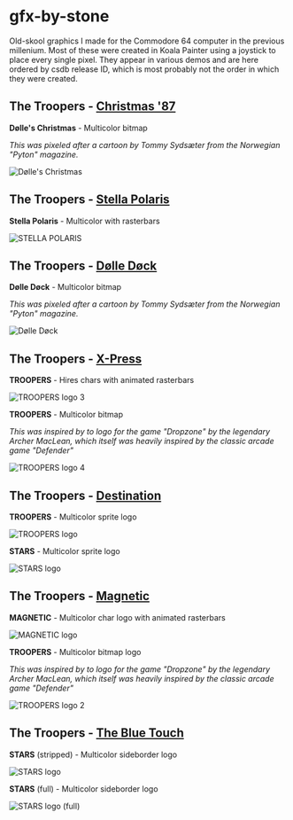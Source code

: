 # gfx-by-stone

Old-skool graphics I made for the Commodore 64 computer in the previous millenium. 
Most of these were created in Koala Painter using a joystick to place every single pixel. 
They appear in various demos and are here ordered by csdb release ID, which is most probably not the order in which they were created.

## The Troopers - [Christmas '87](https://csdb.dk/release/?id=4732)

**Dølle's Christmas** - Multicolor bitmap

_This was pixeled after a cartoon by Tommy Sydsæter from the Norwegian "Pyton" magazine._

![Dølle's Christmas](troopers-christmas_87-D0LLE'S_CHRISTMAS-mc-fullscreen.png)


## The Troopers - [Stella Polaris](https://csdb.dk/release/?id=4734)

**Stella Polaris** - Multicolor with rasterbars

![STELLA POLARIS](troopers-stella_polaris-STELLA_POLARIS-mc-allborder.png)


## The Troopers - [Dølle Døck](https://csdb.dk/release/?id=24458)

**Dølle Døck** - Multicolor bitmap

_This was pixeled after a cartoon by Tommy Sydsæter from the Norwegian "Pyton" magazine._

![Dølle Døck](troopers-d0lle_d0ck-D0LLE_D0CK-mc-fullscreen.png)


## The Troopers - [X-Press](https://csdb.dk/release/?id=24460)

**TROOPERS** - Hires chars with animated rasterbars

![TROOPERS logo 3](troopers-xpress-TROOPERS-hires-logo.png)

**TROOPERS** - Multicolor bitmap

_This was inspired by to logo for the game "Dropzone" by the legendary Archer MacLean, which itself was heavily inspired by the classic arcade game "Defender"_

![TROOPERS logo 4](troopers-xpress-TROOPERS-logo.png)


## The Troopers - [Destination](https://csdb.dk/release/?id=31790)

**TROOPERS** - Multicolor sprite logo

![TROOPERS logo](troopers-destination-TROOPERS-sprite-logo.png)

**STARS** - Multicolor sprite logo

![STARS logo](troopers-destination-STARS-sprite-logo.png)


## The Troopers - [Magnetic](https://csdb.dk/release/index.php?id=32621)

**MAGNETIC** - Multicolor char logo with animated rasterbars 

![MAGNETIC logo](troopers-magnetic-MAGNETIC-mc-logo.png)

**TROOPERS** - Multicolor bitmap logo

_This was inspired by to logo for the game "Dropzone" by the legendary Archer MacLean, which itself was heavily inspired by the classic arcade game "Defender"_

![TROOPERS logo 2](troopers-magnetic-TROOPERS-mc-logo.png)


## The Troopers - [The Blue Touch](https://csdb.dk/release/?id=85966)

**STARS** (stripped) - Multicolor sideborder logo

![STARS logo](troopers-blue_touch-STARS-mc-sideborder-logo.png)

**STARS** (full) - Multicolor sideborder logo

![STARS logo (full)](troopers-blue_touch-STARS-mc-sideborder-logo-2.png)




